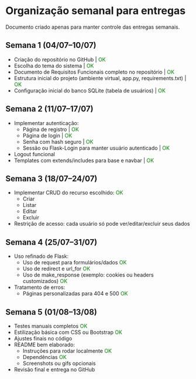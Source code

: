# Organização semanal para entregas
Documento criado apenas para manter controle das entregas semanais.
## Semana 1 (04/07–10/07)
* Criação do repositório no GitHub | <p style='color: green; display: inline;'>OK</p>
* Escolha do tema do sistema | <p style='color: green; display: inline;'>OK</p>
* Documento de Requisitos Funcionais completo no repositório | <p style='color: green; display: inline;'>OK</p>
* Estrutura inicial do projeto (ambiente virtual, app.py, requirements.txt) | <p style='color: green; display: inline;'>OK</p>
* Configuração inicial do banco SQLite (tabela de usuários) | <p style='color: green; display: inline;'>OK</p>
## Semana 2 (11/07–17/07)
* Implementar autenticação:
    * Página de registro | <p style='color: green; display: inline;'>OK</p>
    * Página de login | <p style='color: green; display: inline;'>OK</p>
    * Senha com hash seguro | <p style='color: green; display: inline;'>OK</p>
    * Sessão ou Flask-Login para manter usuário autenticado | <p style='color: green; display: inline;'>OK</p>
* Logout funcional
* Templates com extends/includes para base e navbar | <p style='color: green; display: inline;'>OK</p>
## Semana 3 (18/07–24/07)
* Implementar CRUD do recurso escolhido: <p style='color: green; display: inline;'>OK</p>
    * Criar
    * Listar
    * Editar
    * Excluir
* Restrição de acesso: cada usuário só pode ver/editar/excluir seus dados
## Semana 4 (25/07–31/07)
* Uso refinado de Flask:
    * Uso de request para formulários/dados  <p style='color: green; display: inline;'>OK</p>
    * Uso de redirect e url_for  <p style='color: green; display: inline;'>OK</p>
    * Uso de make_response (exemplo: cookies ou headers customizados)  <p style='color: green; display: inline;'>OK</p>
* Tratamento de erros:
    * Páginas personalizadas para 404 e 500 <p style='color: green; display: inline;'>OK</p>
## Semana 5 (01/08–13/08)
* Testes manuais completos  <p style='color: green; display: inline;'>OK</p>
* Estilização básica com CSS ou Bootstrap  <p style='color: green; display: inline;'>OK</p>
* Ajustes finais no código
* README bem elaborado:
    * Instruções para rodar localmente  <p style='color: green; display: inline;'>OK</p>
    * Dependências  <p style='color: green; display: inline;'>OK</p>
    * Screenshots ou gifs opcionais 
* Revisão final e entrega no GitHub